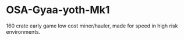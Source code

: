 # OSA-Gyaa-yoth-Mk1
160 crate early game low cost miner/hauler, made for speed in high risk environments.
